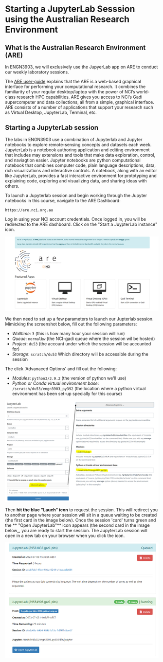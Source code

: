 # Starting a JupyterLab Sesssion using the Australian Research Environment

## What is the Australian Research Environment (ARE)
In ENGN3903, we will exclusively use the JupyerLab app on ARE to conduct our weekly laboratory sessions.

The [ARE user-guide](https://opus.nci.org.au/display/Help/ARE+User+Guide) explains that the ARE is a web-based graphical interface for performing your computational research. It combines the familiarity of your regular desktop/laptop with the power of NCI’s world-class research HPC capabilities. ARE gives you access to NCI’s Gadi supercomputer and data collections, all from a simple, graphical interface. ARE consists of a number of applications that support your research such as Virtual Desktop, JupyterLab, Terminal, etc.

## Starting a JupyterLab session

The labs in ENGN3903 use a combination of Jupyterlab and Jupyter notebooks to explore remote-sensing concepts and datasets each week.  JupyterLab is a notebook authoring application and editing environment that includes may extensions and tools that make data exploration, control, and naviagtion easier. Jupyter notebooks are python computational notebook that combines computer code, plain language descriptions, data, rich visualizations and interactive controls. A notebook, along with an editor like JupyterLab, provides a fast interactive environment for prototyping and explaining code, exploring and visualizing data, and sharing ideas with others.

To launch a Jupyterlab session and begin working through the Jupyter notebooks in this course, navigate to the ARE Dashboard:

    https://are.nci.org.au

Log in using your NCI account credentials. Once logged in, you will be redirected to the ARE dashboard. Click on the "Start a JuypterLab instance" icon. 

![ARE_dashboard](/figures/ARE_dashboard.png)

We then need to set up a few parameters to launch our Jupterlab session. Mimicking the screenshot below, fill out the following parameters:
* _Walltime_: `3` (this is how many hour your session will run)
* _Queue_: `normalbw` (the NCI-gadi queue where the session wil be hosted)
* _Project_: `du53` (the account under which the session will be accounted for)
* _Storage_: `scratch/du53` Which directory will be accessible during the session

The click 'Advanaced Options' and fill out the following:
 * _Modules_: `python3/3.9.2` (the version of python we'll use)
 * _Python or Conda virtual environment base_: `/scratch/du53/engn3903_py392` (the location where a python virtual environment has been set-up specially for this course)

![ARE_dashboard](/figures/Launch_jupyterlab.png)

Then **hit the blue "Lauch" icon** to request the session.  This will redirect you to another page where your session will sit in a queue waiting to be created (the first card in the image below). Once the session 'card' turns green and the ** "Open JupyterLab"** icon appears (the second card in the image below_, you are ready to start the session.  The JupyterLab session will open in a new tab on your browser when you click the icon. 

![Waiting_to_launch](figures/Waiting_to_launch.png)